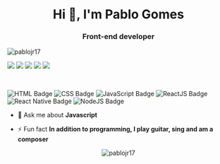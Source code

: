 <h1 align="center">Hi 👋, I'm Pablo Gomes</h1>
<h3 align="center">Front-end developer</h3>
<p align="left"> <img src="https://komarev.com/ghpvc/?username=pablojr17" alt="pablojr17" /> </p>

<a href="https://linkedin.com/in/pablo-r-gomes"><img src="https://img.shields.io/badge/linkedin-0077B5.svg?style=for-the-badge&logo=linkedin&logoColor=white"></a>
<a href="https://twitter.com/PabloGomesDev"><img src="https://img.shields.io/badge/twitter-1DA1F2.svg?style=for-the-badge&logo=twitter&logoColor=white"></a>
<a href="https://www.youtube.com/channel/UCrtsXqKMFh7CNxmvv1vpiyg"><img src="https://img.shields.io/badge/youtube%20-%23FF0000.svg?&style=for-the-badge&logo=YouTube&logoColor=white"></a>
<a href="https://instagram.com/pablo___gomes/"><img src="https://img.shields.io/badge/instagram-E4405F.svg?style=for-the-badge&logo=instagram&logoColor=white"></a>
<a href="mailto:pablojr17@gmail.com"><img src="https://img.shields.io/badge/e‑mail-D14836.svg?style=for-the-badge&logo=GMail&logoColor=white"></a>

<br />
 
![HTML Badge](https://img.shields.io/badge/-HTML-orange)
![CSS Badge](https://img.shields.io/badge/-CSS-blue)
![JavaScript Badge](https://img.shields.io/badge/-JavaScript-yellow)
![ReactJS Badge](https://img.shields.io/badge/-ReactJS-blue)
![React Native Badge](https://img.shields.io/badge/-React%20Native-purple)
![NodeJS Badge](https://img.shields.io/badge/-Node.js-limegreen) 


- 💬 Ask me about **Javascript**

- ⚡ Fun fact **In addition to programming, I play guitar, sing and am a composer**

<p align="center">
  <img src="https://github-readme-stats.vercel.app/api?username=pablojr17&show_icons=true&theme=dark" alt="pablojr17" />
</p>
</br>
